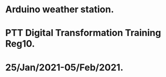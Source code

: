 # Arduino weather station.
# PTT Digital Transformation Training Reg10. 
# 25/Jan/2021-05/Feb/2021.


